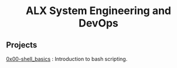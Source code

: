 <h1 align="center">
	ALX System Engineering and DevOps
</h1>

## Projects

[0x00-shell_basics](./0x00-shell_basics) : Introduction to bash scripting.
